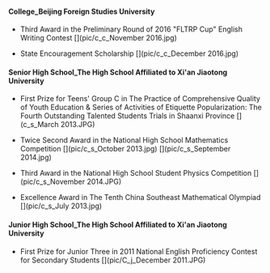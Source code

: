 #### College_Beijing Foreign Studies University

- Third Award in the Preliminary Round of 2016 "FLTRP Cup" English Writing Contest
[](pic/c_c_November 2016.jpg)

- State Encouragement Scholarship
[](pic/c_c_December 2016.jpg)



#### Senior High School_The High School Affiliated to Xi'an Jiaotong University


- First Prize for Teens' Group C in The Practice of Comprehensive Quality of Youth Education & Series of Activities of Etiquette Popularization: The Fourth Outstanding Talented Students Trials in Shaanxi Province
[](c_s_March 2013.JPG)

- Twice Second Award in the National High School Mathematics Competition
[](pic/c_s_October 2013.jpg)
[](pic/c_s_September 2014.jpg)

- Third Award in the National High School Student Physics Competition
[](pic/c_s_November 2014.JPG)

- Excellence Award in The Tenth China Southeast Mathematical Olympiad
[](pic/c_s_July 2013.jpg)


#### Junior High School_The High School Affiliated to Xi'an Jiaotong University
- First Prize for Junior Three in 2011 National English Proficiency Contest for Secondary Students
[](pic/C_j_December 2011.JPG)

